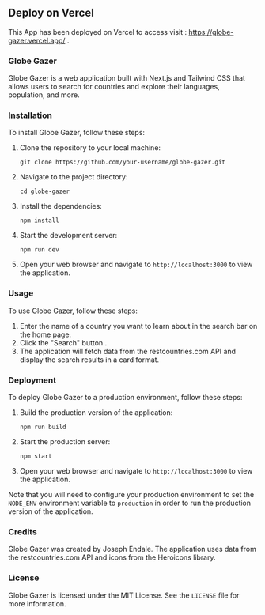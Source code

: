 ## Deploy on Vercel

This App has been deployed on Vercel to access visit : https://globe-gazer.vercel.app/ .

### Globe Gazer

Globe Gazer is a web application built with Next.js and Tailwind CSS that allows users to search for countries and explore their languages, population, and more.

### Installation

To install Globe Gazer, follow these steps:

1.  Clone the repository to your local machine:
    
    `git clone https://github.com/your-username/globe-gazer.git` 
    
2.  Navigate to the project directory:
    
    `cd globe-gazer` 
    
3.  Install the dependencies:
    
    `npm install` 
    
4.  Start the development server:
    
    `npm run dev` 
    
5.  Open your web browser and navigate to `http://localhost:3000` to view the application.

### Usage

To use Globe Gazer, follow these steps:

1.  Enter the name of a country you want to learn about in the search bar on the home page.
2.  Click the "Search" button .
3.  The application will fetch data from the restcountries.com API and display the search results in a card format.

### Deployment

To deploy Globe Gazer to a production environment, follow these steps:

1.  Build the production version of the application:
    
    `npm run build` 
    
2.  Start the production server:
    
    `npm start` 
    
3.  Open your web browser and navigate to `http://localhost:3000` to view the application.

Note that you will need to configure your production environment to set the `NODE_ENV` environment variable to `production` in order to run the production version of the application.

### Credits

Globe Gazer was created by Joseph Endale. The application uses data from the restcountries.com API and icons from the Heroicons library.

### License

Globe Gazer is licensed under the MIT License. See the `LICENSE` file for more information.
